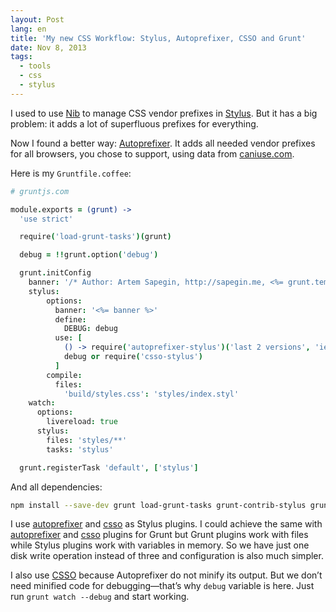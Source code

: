 ```yaml
---
layout: Post
lang: en
title: 'My new CSS Workflow: Stylus, Autoprefixer, CSSO and Grunt'
date: Nov 8, 2013
tags:
  - tools
  - css
  - stylus
---
```


I used to use [Nib](http://visionmedia.github.io/nib/) to manage CSS vendor prefixes in [Stylus](http://learnboost.github.io/stylus/). But it has a big problem: it adds a lot of superfluous prefixes for everything.

Now I found a better way: [Autoprefixer](https://github.com/postcss/autoprefixer). It adds all needed vendor prefixes for all browsers, you chose to support, using data from [caniuse.com](http://caniuse.com/).

Here is my `Gruntfile.coffee`:

```coffee
# gruntjs.com

module.exports = (grunt) ->
  'use strict'

  require('load-grunt-tasks')(grunt)

  debug = !!grunt.option('debug')

  grunt.initConfig
    banner: '/* Author: Artem Sapegin, http://sapegin.me, <%= grunt.template.today("yyyy") %> */\n'
    stylus:
        options:
          banner: '<%= banner %>'
          define:
            DEBUG: debug
          use: [
            () -> require('autoprefixer-stylus')('last 2 versions', 'ie 8', 'ie 9')
            debug or require('csso-stylus')
          ]
        compile:
          files:
            'build/styles.css': 'styles/index.styl'
    watch:
      options:
        livereload: true
      stylus:
        files: 'styles/**'
        tasks: 'stylus'

  grunt.registerTask 'default', ['stylus']
```

And all dependencies:

```bash
npm install --save-dev grunt load-grunt-tasks grunt-contrib-stylus grunt-contrib-watch autoprefixer-stylus csso-stylus
```

I use [autoprefixer](https://github.com/jescalan/autoprefixer-stylus) and [csso](https://github.com/sapegin/csso-stylus) as Stylus plugins. I could achieve the same with [autoprefixer](https://github.com/nDmitry/grunt-autoprefixer) and [csso](https://github.com/t32k/grunt-csso) plugins for Grunt but Grunt plugins work with files while Stylus plugins work with variables in memory. So we have just one disk write operation instead of three and configuration is also much simpler.

I also use [CSSO](https://github.com/css/csso) because Autoprefixer do not minify its output. But we don’t need minified code for debugging—that’s why `debug` variable is here. Just run `grunt watch --debug` and start working.
